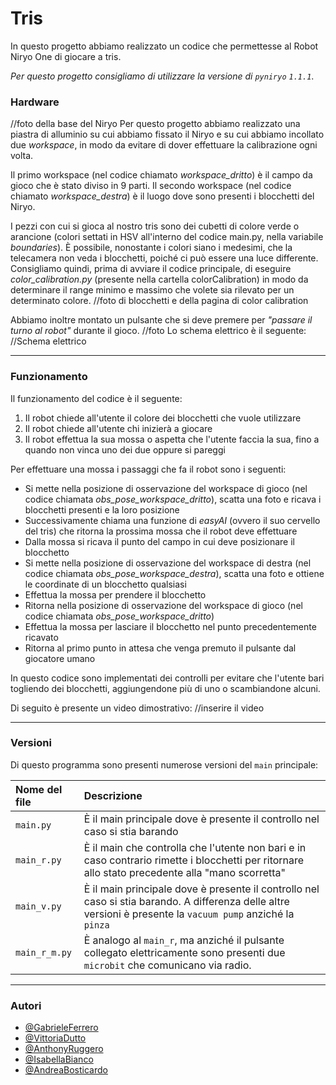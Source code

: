 
# Tris

In questo progetto abbiamo realizzato un codice che permettesse al Robot Niryo One di giocare a tris. 

_Per questo progetto consigliamo di utilizzare la versione di `pyniryo` `1.1.1`_.

### Hardware
//foto della base del Niryo
Per questo progetto abbiamo realizzato una piastra di alluminio su cui abbiamo fissato il Niryo e su cui abbiamo incollato due _workspace_, in modo da evitare di dover effettuare la calibrazione ogni volta.

Il primo workspace (nel codice chiamato _workspace_dritto_) è il campo da gioco che è stato diviso in 9 parti.
Il secondo workspace (nel codice chiamato _workspace_destra_) è il luogo dove sono presenti i blocchetti del Niryo.

I pezzi con cui si gioca al nostro tris sono dei cubetti di colore verde o arancione (colori settati in HSV all'interno del codice main.py, nella variabile _boundaries_). È possibile, nonostante i colori siano i medesimi, che la telecamera non veda i blocchetti, poiché ci può essere una luce differente.
Consigliamo quindi, prima di avviare il codice principale, di eseguire _color_calibration.py_ (presente nella cartella colorCalibration) in modo da determinare il range minimo e massimo che volete sia rilevato per un determinato colore.
//foto di blocchetti e della pagina di color calibration

Abbiamo inoltre montato un pulsante che si deve premere per _"passare il turno al robot"_ durante il gioco.
//foto
Lo schema elettrico è il seguente:
//Schema elettrico

---

### Funzionamento

Il funzionamento del codice è il seguente:
1. Il robot chiede all'utente il colore dei blocchetti che vuole utilizzare
2. Il robot chiede all'utente chi inizierà a giocare
3. Il robot effettua la sua mossa o aspetta che l'utente faccia la sua, fino a quando non vinca uno dei due oppure si pareggi

Per effettuare una mossa i passaggi che fa il robot sono i seguenti:
- Si mette nella posizione di osservazione del workspace di gioco (nel codice chiamata _obs_pose_workspace_dritto_), scatta una foto e ricava i blocchetti presenti e la loro posizione
- Successivamente chiama una funzione di _easyAI_ (ovvero il suo cervello del tris) che ritorna la prossima mossa che il robot deve effettuare
- Dalla mossa si ricava il punto del campo in cui deve posizionare il blocchetto
- Si mette nella posizione di osservazione del workspace di destra (nel codice chiamata _obs_pose_workspace_destra_), scatta una foto e ottiene le coordinate di un blocchetto qualsiasi
- Effettua la mossa per prendere il blocchetto
- Ritorna nella posizione di osservazione del workspace di gioco (nel codice chiamata _obs_pose_workspace_dritto_)
- Effettua la mossa per lasciare il blocchetto nel punto precedentemente ricavato
- Ritorna al primo punto in attesa che venga premuto il pulsante dal giocatore umano

In questo codice sono implementati dei controlli per evitare che l'utente bari togliendo dei blocchetti, aggiungendone più di uno o scambiandone alcuni.

Di seguito è presente un video dimostrativo:
//inserire il video

---

### Versioni
Di questo programma sono presenti numerose versioni del `main` principale:

| Nome del file | Descrizione     | 
| :-------- | :------- |
| `main.py` | È il main principale dove è presente il controllo nel caso si stia barando |
| `main_r.py` | È il main che controlla che l'utente non bari e in caso contrario rimette i blocchetti per ritornare allo stato precedente alla "mano scorretta" |
| `main_v.py` | È il main principale dove è presente il controllo nel caso si stia barando. A differenza delle altre versioni è presente la `vacuum pump` anziché la `pinza`|
| `main_r_m.py` | È analogo al `main_r`, ma anziché il pulsante collegato elettricamente sono presenti due `microbit` che comunicano via radio. |

---

### Autori
- [@GabrieleFerrero](https://github.com/GabrieleFerrero)
- [@VittoriaDutto](https://github.com/vikydutto)
- [@AnthonyRuggero](https://github.com/AnthonyRuggero)
- [@IsabellaBianco](https://github.com/IsabellaBianco)
- [@AndreaBosticardo](https://github.com/Bosticardo-Andrea)
